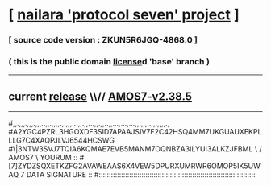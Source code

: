 
# [ [nailara 'protocol seven' project](http://nailara.network/) ]

### [ source code version : ZKUN5R6JGQ-4868.0 ]

### ( this is the public domain [license](../license)d 'base' branch )
---
## current [release](https://github.com/nailara-technologies/protocol-7/releases) \\\\// [AMOS7-v2.38.5](https://github.com/nailara-technologies/protocol-7/releases/tag/AMOS7-v2.38.5)
---

#,,.,,,.,,,.,,,..,,.,,,,.,.,,,...,,.,,...,,.,,..,,...,...,...,,.,,,..,,.,,,,.,
#A2YGC4PZRL3HGOXDF3SID7APAAJSIV7F2C42HSQ4MM7UKGUAUXEKPLLLG7C4XAQPJLVJ6544HCSWG
#\\\|3NTW3SVJ7TQIA6KQMAE7EVB5MANM7OQNBZA3ILYUI3ALKZJFBML \ / AMOS7 \ YOURUM ::
#\[7]ZYDZSQXETKZFG2AVAWEAAS6X4VEW5DPURXUMRWR6OMOP5IK5UWAQ 7  DATA SIGNATURE ::
#:::::::::::::::::::::::::::::::::::::::::::::::::::::::::::::::::::::::::::::
